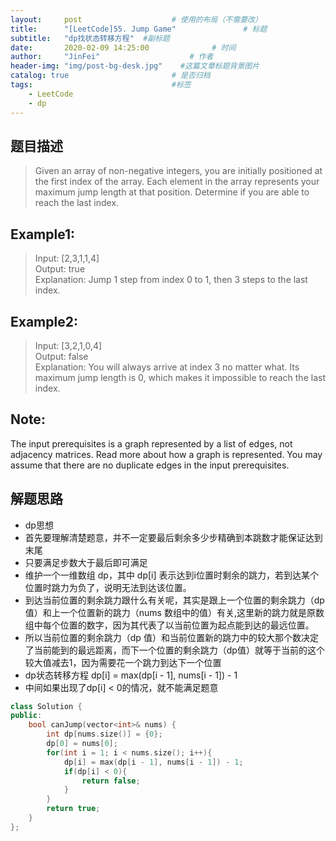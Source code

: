 ```yaml
---
layout:     post                    # 使用的布局（不需要改） 
title:      "[LeetCode]55. Jump Game"               # 标题  
subtitle:   "dp找状态转移方程"  #副标题 
date:       2020-02-09 14:25:00              # 时间 
author:     "JinFei"                    # 作者 
header-img: "img/post-bg-desk.jpg"    #这篇文章标题背景图片 
catalog: true                       # 是否归档 
tags:                               #标签     
    - LeetCode 
    - dp
---
```


## 题目描述
> Given an array of non-negative integers, you are initially positioned at the first index of the array.
> Each element in the array represents your maximum jump length at that position.
> Determine if you are able to reach the last index.

## Example1:
 
> Input: [2,3,1,1,4] <br> 
Output: true <br>
Explanation: Jump 1 step from index 0 to 1, then 3 steps to the last index. <br>

## Example2:
 
> Input: [3,2,1,0,4] <br> 
Output: false <br> 
Explanation: You will always arrive at index 3 no matter what. Its maximum
             jump length is 0, which makes it impossible to reach the last index. <br>


## Note:

The input prerequisites is a graph represented by a list of edges, not adjacency matrices. Read more about how a graph is represented.
You may assume that there are no duplicate edges in the input prerequisites.

    
## 解题思路

- dp思想
- 首先要理解清楚题意，并不一定要最后剩余多少步精确到本跳数才能保证达到末尾
- 只要满足步数大于最后即可满足
- 维护一个一维数组 dp，其中 dp[i] 表示达到i位置时剩余的跳力，若到达某个位置时跳力为负了，说明无法到达该位置。
- 到达当前位置的剩余跳力跟什么有关呢，其实是跟上一个位置的剩余跳力（dp 值）和上一个位置新的跳力（nums 数组中的值）有关,这里新的跳力就是原数组中每个位置的数字，因为其代表了以当前位置为起点能到达的最远位置。
- 所以当前位置的剩余跳力（dp 值）和当前位置新的跳力中的较大那个数决定了当前能到的最远距离，而下一个位置的剩余跳力（dp值）就等于当前的这个较大值减去1，因为需要花一个跳力到达下一个位置
- dp状态转移方程 dp[i] = max(dp[i - 1], nums[i - 1]) - 1
- 中间如果出现了dp[i] < 0的情况，就不能满足题意

```C++
class Solution {
public:
    bool canJump(vector<int>& nums) {
        int dp[nums.size()] = {0};
        dp[0] = nums[0];
        for(int i = 1; i < nums.size(); i++){
            dp[i] = max(dp[i - 1], nums[i - 1]) - 1;
            if(dp[i] < 0){
                return false;
            }
        }
        return true;
    }
};
```

